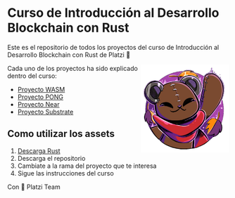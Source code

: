 # Curso de Introducción al Desarrollo Blockchain con Rust
Este es el repositorio de todos los proyectos del curso de Introducción al Desarrollo Blockchain con Rust de Platzi 💚 

<a href="https://github.com/HectorPulido">
<img align="right" height="auto" width="200" src="https://github.com/HectorPulido/HectorPulido/raw/master/img/pequesoft.png"/>
</a>

Cada uno de los proyectos ha sido explicado dentro del curso:

* [Proyecto WASM](https://github.com/platzi/curso-rust-blockchain/tree/wasm)
* [Proyecto PONG](https://github.com/platzi/curso-rust-blockchain/tree/rust-wasm-pong)
* [Proyecto Near](https://github.com/platzi/curso-rust-blockchain/tree/near)
* [Proyecto Substrate](https://github.com/platzi/curso-rust-blockchain/tree/substrate)

## Como utilizar los assets
1. [Descarga Rust](https://www.rust-lang.org/tools/install)
2. Descarga el repositorio
3. Cambiate a la rama del proyecto que te interesa
4. Sigue las instrucciones del curso


Con 💚 Platzi Team
